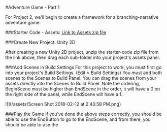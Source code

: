 #Adventure Game - Part 1

For Project 2, we'll begin to create a framework for a branching-narrative adventure game.

###Starter Code - Assets: 
[Link to Assets zip file](https://utdallas.box.com/v/Project2-assets-S18)

###Create New Project: Unity 2D 
 
After creating a new Unity 2D project, unzip the starter-code zip file from the link above, then drag each sub-folder into your project's assets panel.  

###Add Scenes in Build Settings
For this project to work, you must first go into your project's Build Settings. (Edit > Build Settings)  You must add both scenes to the Scenes to Build Panel.  You can drag the scenes from your assets directly into the Scenes to Build Panel.  Note the ordering, BeginScene must be higher than EndScene in the order, it will have a 0 on the right side of the panel, while EndScene will have a 1.

![](/assets/Screen Shot 2018-02-12 at 2.40.58 PM.png)

###Play the Game
If you've done the above steps correctly, you should be able to use the EndButton to go to the EndScene, and from there, you should be able to use the
